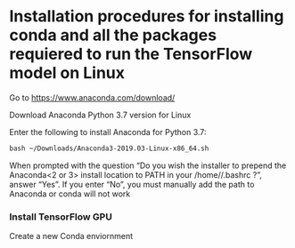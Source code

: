 # Installation procedures for installing conda and all the packages requiered to run the TensorFlow model on Linux

Go to https://www.anaconda.com/download/

Download Anaconda Python 3.7 version for Linux

Enter the following to install Anaconda for Python 3.7:
```markdown
bash ~/Downloads/Anaconda3-2019.03-Linux-x86_64.sh
```

When prompted with the question “Do you wish the installer to prepend the Anaconda<2 or 3> install location to PATH in your
/home/<user>/.bashrc ?”, answer “Yes”. If you enter “No”, you must manually add the path to Anaconda or conda will not work
 
 ### Install TensorFlow GPU 
 
 Create a new Conda enviornment
